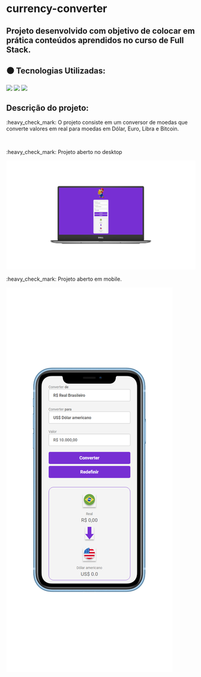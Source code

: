 # currency-converter
## Projeto desenvolvido com objetivo de colocar em prática conteúdos aprendidos no curso de Full Stack.
## :black_circle: Tecnologias Utilizadas:

<img src="https://img.shields.io/badge/HTML5-E34F26?style=for-the-badge&logo=html5&logoColor=white">
<img src="https://img.shields.io/badge/CSS3-1572B6?style=for-the-badge&logo=css3&logoColor=white">
<img src="https://img.shields.io/badge/JavaScript-323330?style=for-the-badge&logo=javascript&logoColor=F7DF1E">
 
## Descrição do projeto:
<p> :heavy_check_mark: O projeto consiste em um conversor de moedas que converte valores em real para moedas em Dólar, Euro, Libra e Bitcoin. </p>
<br>

<p> :heavy_check_mark: Projeto aberto no desktop</p>

<img src="https://github.com/AlanEduardoCruz/currency-converter/blob/master/assets/desktop.png">

<p> :heavy_check_mark: Projeto aberto em mobile.</p>
<img  src="https://github.com/AlanEduardoCruz/currency-converter/blob/master/assets/mobile.png">



